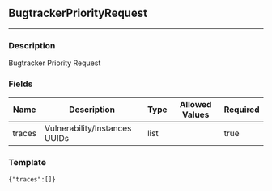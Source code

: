 ## BugtrackerPriorityRequest
---
### Description
Bugtracker Priority Request
### Fields
| Name | Description | Type | Allowed Values | Required |
| ---- | ----------- | ---- | -------------- | -------- |
| traces | Vulnerability/Instances UUIDs | list |  | true |
### Template
```
{"traces":[]}
```
